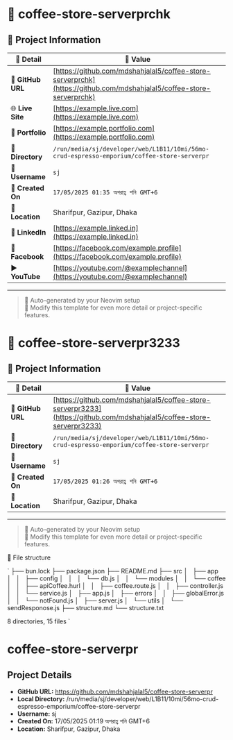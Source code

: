 # 🌟 coffee-store-serverprchk

## 📂 Project Information

| 📝 **Detail**     | 📌 **Value**                                                                                                         |
| ----------------- | -------------------------------------------------------------------------------------------------------------------- |
| 🔗 **GitHub URL** | [https://github.com/mdshahjalal5/coffee-store-serverprchk](https://github.com/mdshahjalal5/coffee-store-serverprchk) |
| 🌐 **Live Site**  | [https://example.live.com](https://example.live.com)                                                                 |
| 💼 **Portfolio**  | [https://example.portfolio.com](https://example.portfolio.com)                                                       |
| 📁 **Directory**  | `/run/media/sj/developer/web/L1B11/10mi/56mo-crud-espresso-emporium/coffee-store-serverpr`                           |
| 👤 **Username**   | `sj`                                                                                                                 |
| 📅 **Created On** | `17/05/2025 01:35 অপরাহ্ণ শনি GMT+6`                                                                                 |
| 📍 **Location**   | Sharifpur, Gazipur, Dhaka                                                                                            |
| 💼 **LinkedIn**   | [https://example.linked.in](https://example.linked.in)                                                               |
| 📘 **Facebook**   | [https://facebook.com/example.profile](https://facebook.com/example.profile)                                         |
| ▶️ **YouTube**    | [https://youtube.com/@examplechannel](https://youtube.com/@examplechannel)                                           |

---

> 🚀 Auto-generated by your Neovim setup  
> 🧠 Modify this template for even more detail or project-specific features.

# 🌟 coffee-store-serverpr3233

## 📂 Project Information

| 📝 **Detail**     | 📌 **Value**                                                                                                           |
| ----------------- | ---------------------------------------------------------------------------------------------------------------------- |
| 🔗 **GitHub URL** | [https://github.com/mdshahjalal5/coffee-store-serverpr3233](https://github.com/mdshahjalal5/coffee-store-serverpr3233) |
| 📁 **Directory**  | `/run/media/sj/developer/web/L1B11/10mi/56mo-crud-espresso-emporium/coffee-store-serverpr`                             |
| 👤 **Username**   | `sj`                                                                                                                   |
| 📅 **Created On** | `17/05/2025 01:26 অপরাহ্ণ শনি GMT+6`                                                                                   |
| 📍 **Location**   | Sharifpur, Gazipur, Dhaka                                                                                              |

---

> 🚀 Auto-generated by your Neovim setup  
> 🧠 Modify this template for even more detail or project-specific features.

📂 File structure

`
├── bun.lock
├── package.json
├── README.md
├── src
│   ├── app
│   │   ├── config
│   │   │   └── db.js
│   │   └── modules
│   │   └── coffee
│   │   ├── apiCoffee.hurl
│   │   ├── coffee.route.js
│   │   ├── controller.js
│   │   └── service.js
│   ├── app.js
│   ├── errors
│   │   ├── globalError.js
│   │   └── notFound.js
│   ├── server.js
│   └── utils
│   └── sendResponose.js
├── structure.md
└── structure.txt

8 directories, 15 files
`

# coffee-store-serverpr

## Project Details

- **GitHub URL:** https://github.com/mdshahjalal5/coffee-store-serverpr
- **Local Directory:** /run/media/sj/developer/web/L1B11/10mi/56mo-crud-espresso-emporium/coffee-store-serverpr
- **Username:** sj
- **Created On:** 17/05/2025 01:19 অপরাহ্ণ শনি GMT+6
- **Location:** Sharifpur, Gazipur, Dhaka
